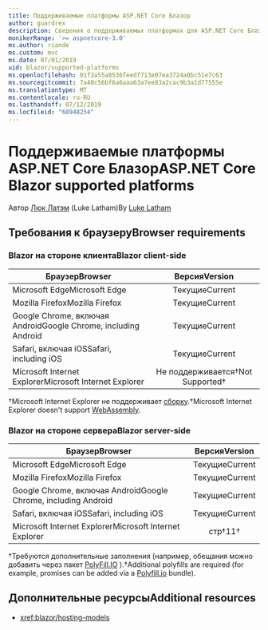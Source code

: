 ```yaml
---
title: Поддерживаемые платформы ASP.NET Core Блазор
author: guardrex
description: Сведения о поддерживаемых платформах для ASP.NET Core Блазор.
monikerRange: '>= aspnetcore-3.0'
ms.author: riande
ms.custom: mvc
ms.date: 07/01/2019
uid: blazor/supported-platforms
ms.openlocfilehash: 01f3a55a8536feedf713e07ea3724a0bc51e7c63
ms.sourcegitcommit: 7a40c56bf6a6aaa63a7ee83a2cac9b3a1d77555e
ms.translationtype: MT
ms.contentlocale: ru-RU
ms.lasthandoff: 07/12/2019
ms.locfileid: "68948254"
---
```

# <a name="aspnet-core-blazor-supported-platforms"></a><span data-ttu-id="c4634-103">Поддерживаемые платформы ASP.NET Core Блазор</span><span class="sxs-lookup"><span data-stu-id="c4634-103">ASP.NET Core Blazor supported platforms</span></span>

<span data-ttu-id="c4634-104">Автор [Люк Латэм](https://github.com/guardrex) (Luke Latham)</span><span class="sxs-lookup"><span data-stu-id="c4634-104">By [Luke Latham](https://github.com/guardrex)</span></span>

## <a name="browser-requirements"></a><span data-ttu-id="c4634-105">Требования к браузеру</span><span class="sxs-lookup"><span data-stu-id="c4634-105">Browser requirements</span></span>

### <a name="blazor-client-side"></a><span data-ttu-id="c4634-106">Blazor на стороне клиента</span><span class="sxs-lookup"><span data-stu-id="c4634-106">Blazor client-side</span></span>

| <span data-ttu-id="c4634-107">Браузер</span><span class="sxs-lookup"><span data-stu-id="c4634-107">Browser</span></span>                          | <span data-ttu-id="c4634-108">Версия</span><span class="sxs-lookup"><span data-stu-id="c4634-108">Version</span></span>               |
| -------------------------------- | :-------------------: |
| <span data-ttu-id="c4634-109">Microsoft Edge</span><span class="sxs-lookup"><span data-stu-id="c4634-109">Microsoft Edge</span></span>                   | <span data-ttu-id="c4634-110">Текущие</span><span class="sxs-lookup"><span data-stu-id="c4634-110">Current</span></span>               |
| <span data-ttu-id="c4634-111">Mozilla Firefox</span><span class="sxs-lookup"><span data-stu-id="c4634-111">Mozilla Firefox</span></span>                  | <span data-ttu-id="c4634-112">Текущие</span><span class="sxs-lookup"><span data-stu-id="c4634-112">Current</span></span>               |
| <span data-ttu-id="c4634-113">Google Chrome, включая Android</span><span class="sxs-lookup"><span data-stu-id="c4634-113">Google Chrome, including Android</span></span> | <span data-ttu-id="c4634-114">Текущие</span><span class="sxs-lookup"><span data-stu-id="c4634-114">Current</span></span>               |
| <span data-ttu-id="c4634-115">Safari, включая iOS</span><span class="sxs-lookup"><span data-stu-id="c4634-115">Safari, including iOS</span></span>            | <span data-ttu-id="c4634-116">Текущие</span><span class="sxs-lookup"><span data-stu-id="c4634-116">Current</span></span>               |
| <span data-ttu-id="c4634-117">Microsoft Internet Explorer</span><span class="sxs-lookup"><span data-stu-id="c4634-117">Microsoft Internet Explorer</span></span>      | <span data-ttu-id="c4634-118">Не поддерживается&dagger;</span><span class="sxs-lookup"><span data-stu-id="c4634-118">Not Supported&dagger;</span></span> |

<span data-ttu-id="c4634-119">&dagger;Microsoft Internet Explorer не поддерживает [сборку](https://webassembly.org).</span><span class="sxs-lookup"><span data-stu-id="c4634-119">&dagger;Microsoft Internet Explorer doesn't support [WebAssembly](https://webassembly.org).</span></span>

### <a name="blazor-server-side"></a><span data-ttu-id="c4634-120">Blazor на стороне сервера</span><span class="sxs-lookup"><span data-stu-id="c4634-120">Blazor server-side</span></span>

| <span data-ttu-id="c4634-121">Браузер</span><span class="sxs-lookup"><span data-stu-id="c4634-121">Browser</span></span>                          | <span data-ttu-id="c4634-122">Версия</span><span class="sxs-lookup"><span data-stu-id="c4634-122">Version</span></span>    |
| -------------------------------- | :--------: |
| <span data-ttu-id="c4634-123">Microsoft Edge</span><span class="sxs-lookup"><span data-stu-id="c4634-123">Microsoft Edge</span></span>                   | <span data-ttu-id="c4634-124">Текущие</span><span class="sxs-lookup"><span data-stu-id="c4634-124">Current</span></span>    |
| <span data-ttu-id="c4634-125">Mozilla Firefox</span><span class="sxs-lookup"><span data-stu-id="c4634-125">Mozilla Firefox</span></span>                  | <span data-ttu-id="c4634-126">Текущие</span><span class="sxs-lookup"><span data-stu-id="c4634-126">Current</span></span>    |
| <span data-ttu-id="c4634-127">Google Chrome, включая Android</span><span class="sxs-lookup"><span data-stu-id="c4634-127">Google Chrome, including Android</span></span> | <span data-ttu-id="c4634-128">Текущие</span><span class="sxs-lookup"><span data-stu-id="c4634-128">Current</span></span>    |
| <span data-ttu-id="c4634-129">Safari, включая iOS</span><span class="sxs-lookup"><span data-stu-id="c4634-129">Safari, including iOS</span></span>            | <span data-ttu-id="c4634-130">Текущие</span><span class="sxs-lookup"><span data-stu-id="c4634-130">Current</span></span>    |
| <span data-ttu-id="c4634-131">Microsoft Internet Explorer</span><span class="sxs-lookup"><span data-stu-id="c4634-131">Microsoft Internet Explorer</span></span>      | <span data-ttu-id="c4634-132">стр&dagger;</span><span class="sxs-lookup"><span data-stu-id="c4634-132">11&dagger;</span></span> |

<span data-ttu-id="c4634-133">&dagger;Требуются дополнительные заполнения (например, обещания можно добавить через пакет [PolyFill.IO](https://polyfill.io/v3/) ).</span><span class="sxs-lookup"><span data-stu-id="c4634-133">&dagger;Additional polyfills are required (for example, promises can be added via a [Polyfill.io](https://polyfill.io/v3/) bundle).</span></span>

## <a name="additional-resources"></a><span data-ttu-id="c4634-134">Дополнительные ресурсы</span><span class="sxs-lookup"><span data-stu-id="c4634-134">Additional resources</span></span>

* <xref:blazor/hosting-models>
